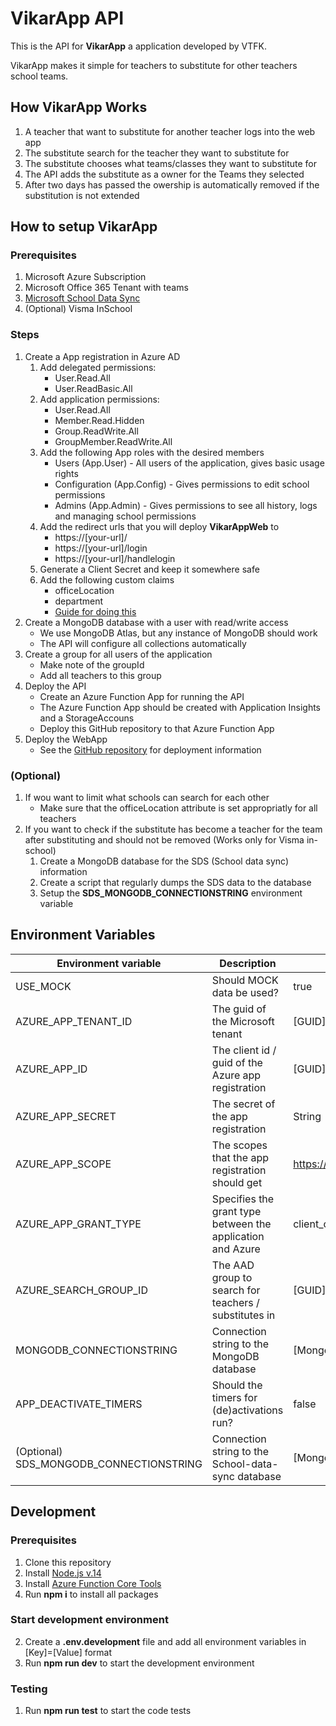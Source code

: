 # VikarApp API
This is the API for **VikarApp** a application developed by VTFK.

VikarApp makes it simple for teachers to substitute for other teachers school teams.

## How VikarApp Works
1. A teacher that want to substitute for another teacher logs into the web app
2. The substitute search for the teacher they want to substitute for
3. The substitute chooses what teams/classes they want to substitute for
4. The API adds the substitute as a owner for the Teams they selected
5. After two days has passed the owership is automatically removed if the substitution is not extended

## How to setup VikarApp
### Prerequisites
1. Microsoft Azure Subscription
1. Microsoft Office 365 Tenant with teams
1. [Microsoft School Data Sync](https://sds.microsoft.com/)
1. (Optional) Visma InSchool
### Steps
1. Create a App registration in Azure AD
    1. Add delegated permissions:
        * User.Read.All
        * User.ReadBasic.All
    1. Add application permissions:
        * User.Read.All
        * Member.Read.Hidden
        * Group.ReadWrite.All
        * GroupMember.ReadWrite.All
    1. Add the following App roles with the desired members
        * Users (App.User) - All users of the application, gives basic usage rights
        * Configuration (App.Config) - Gives permissions to edit school permissions
        * Admins (App.Admin) - Gives permissions to see all history, logs and managing school permissions
    1. Add the redirect urls that you will deploy **VikarAppWeb** to
        *  https://[your-url]/
        *  https://[your-url]/login
        *  https://[your-url]/handlelogin
    1. Generate a Client Secret and keep it somewhere safe
    1. Add the following custom claims
        * officeLocation
        * department
        * [Guide for doing this](https://docs.microsoft.com/en-us/azure/active-directory/develop/active-directory-claims-mapping#include-the-employeeid-and-tenantcountry-as-claims-in-tokens)
1. Create a MongoDB database with a user with read/write access
    * We use MongoDB Atlas, but any instance of MongoDB should work
    * The API will configure all collections automatically
1. Create a group for all users of the application
    * Make note of the groupId
    * Add all teachers to this group
1. Deploy the API
    * Create an Azure Function App for running the API
    * The Azure Function App should be created with Application Insights and a StorageAccouns
    * Deploy this GitHub repository to that Azure Function App
1. Deploy the WebApp
    * See the [GitHub repository](https://github.com/vtfk/vikarapp-web) for deployment information

### (Optional)
1. If wou want to limit what schools can search for each other
    * Make sure that the officeLocation attribute is set appropriatly for all teachers
1. If you want to check if the substitute has become a teacher for the team after substituting and should not be removed (Works only for Visma in-school)
    1. Create a MongoDB database for the SDS (School data sync) information
    2. Create a script that regularly dumps the SDS data to the database
    3. Setup the **SDS_MONGODB_CONNECTIONSTRING** environment variable

## Environment Variables

|Environment variable|Description|Example|
|---|---|---|
USE_MOCK | Should MOCK data be used? | true
AZURE_APP_TENANT_ID | The guid of the Microsoft tenant | [GUID]
AZURE_APP_ID | The client id / guid of the Azure app registration | [GUID]
AZURE_APP_SECRET | The secret of the app registration | String
AZURE_APP_SCOPE | The scopes that the app registration should get | https://graph.microsoft.com/.default
AZURE_APP_GRANT_TYPE | Specifies the grant type between the application and Azure | client_credentials
AZURE_SEARCH_GROUP_ID | The AAD group to search for teachers / substitutes in | [GUID]
MONGODB_CONNECTIONSTRING | Connection string to the MongoDB database | [MongoDB connection string]
APP_DEACTIVATE_TIMERS | Should the timers for (de)activations run? | false
(Optional) SDS_MONGODB_CONNECTIONSTRING | Connection string to the School-data-sync database | [MongoDB connection string]


## Development
### Prerequisites
1. Clone this repository
1. Install [Node.js v.14](https://nodejs.org/en/)
1. Install [Azure Function Core Tools](https://docs.microsoft.com/en-us/azure/azure-functions/functions-run-local?tabs=v4%2Cwindows%2Ccsharp%2Cportal%2Cbash)
1. Run **npm i** to install all packages

### Start development environment

2. Create a **.env.development** file and add all environment variables in [Key]=[Value] format
2. Run **npm run dev** to start the development environment

### Testing
1. Run **npm run test** to start the code tests